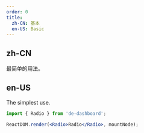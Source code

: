 ```yaml
---
order: 0
title:
  zh-CN: 基本
  en-US: Basic
---
```


## zh-CN

最简单的用法。

## en-US

The simplest use.

```jsx
import { Radio } from 'de-dashboard';

ReactDOM.render(<Radio>Radio</Radio>, mountNode);
```
